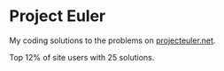 # Project Euler
My coding solutions to the problems on [projecteuler.net](https://www.projecteuler.net).

Top 12% of site users with 25 solutions.

[//]: # (29 problems for top 10%)
[//]: # (115 problems for top 1%)
